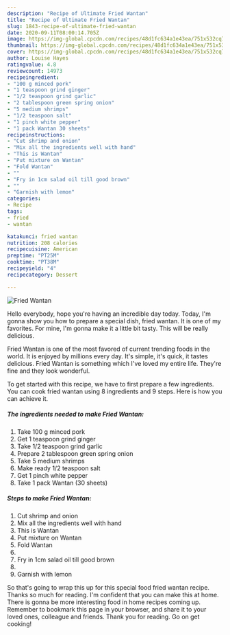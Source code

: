 ```yaml
---
description: "Recipe of Ultimate Fried Wantan"
title: "Recipe of Ultimate Fried Wantan"
slug: 1843-recipe-of-ultimate-fried-wantan
date: 2020-09-11T08:00:14.705Z
image: https://img-global.cpcdn.com/recipes/48d1fc634a1e43ea/751x532cq70/fried-wantan-recipe-main-photo.jpg
thumbnail: https://img-global.cpcdn.com/recipes/48d1fc634a1e43ea/751x532cq70/fried-wantan-recipe-main-photo.jpg
cover: https://img-global.cpcdn.com/recipes/48d1fc634a1e43ea/751x532cq70/fried-wantan-recipe-main-photo.jpg
author: Louise Hayes
ratingvalue: 4.8
reviewcount: 14973
recipeingredient:
- "100 g minced pork"
- "1 teaspoon grind ginger"
- "1/2 teaspoon grind garlic"
- "2 tablespoon green spring onion"
- "5 medium shrimps"
- "1/2 teaspoon salt"
- "1 pinch white pepper"
- "1 pack Wantan 30 sheets"
recipeinstructions:
- "Cut shrimp and onion"
- "Mix all the ingredients well with hand"
- "This is Wantan"
- "Put mixture on Wantan"
- "Fold Wantan"
- ""
- "Fry in 1cm salad oil till good brown"
- ""
- "Garnish with lemon"
categories:
- Recipe
tags:
- fried
- wantan

katakunci: fried wantan 
nutrition: 208 calories
recipecuisine: American
preptime: "PT25M"
cooktime: "PT38M"
recipeyield: "4"
recipecategory: Dessert

---
```



![Fried Wantan](https://img-global.cpcdn.com/recipes/48d1fc634a1e43ea/751x532cq70/fried-wantan-recipe-main-photo.jpg)

Hello everybody, hope you're having an incredible day today. Today, I'm gonna show you how to prepare a special dish, fried wantan. It is one of my favorites. For mine, I'm gonna make it a little bit tasty. This will be really delicious.

Fried Wantan is one of the most favored of current trending foods in the world. It is enjoyed by millions every day. It's simple, it's quick, it tastes delicious. Fried Wantan is something which I've loved my entire life. They're fine and they look wonderful.




To get started with this recipe, we have to first prepare a few ingredients. You can cook fried wantan using 8 ingredients and 9 steps. Here is how you can achieve it.

<!--inarticleads1-->

##### The ingredients needed to make Fried Wantan:

1. Take 100 g minced pork
1. Get 1 teaspoon grind ginger
1. Take 1/2 teaspoon grind garlic
1. Prepare 2 tablespoon green spring onion
1. Take 5 medium shrimps
1. Make ready 1/2 teaspoon salt
1. Get 1 pinch white pepper
1. Take 1 pack Wantan (30 sheets)




<!--inarticleads2-->

##### Steps to make Fried Wantan:

1. Cut shrimp and onion
1. Mix all the ingredients well with hand
1. This is Wantan
1. Put mixture on Wantan
1. Fold Wantan
1. 
1. Fry in 1cm salad oil till good brown
1. 
1. Garnish with lemon




So that's going to wrap this up for this special food fried wantan recipe. Thanks so much for reading. I'm confident that you can make this at home. There is gonna be more interesting food in home recipes coming up. Remember to bookmark this page in your browser, and share it to your loved ones, colleague and friends. Thank you for reading. Go on get cooking!
